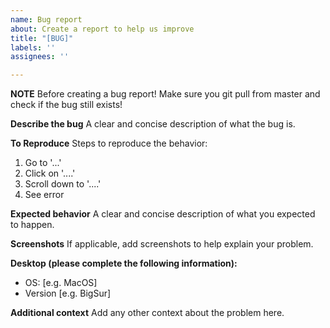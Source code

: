 ```yaml
---
name: Bug report
about: Create a report to help us improve
title: "[BUG]"
labels: ''
assignees: ''

---
```


**NOTE**
Before creating a bug report! Make sure you git pull from master and check if the bug still exists!

**Describe the bug**
A clear and concise description of what the bug is.

**To Reproduce**
Steps to reproduce the behavior:
1. Go to '...'
2. Click on '....'
3. Scroll down to '....'
4. See error

**Expected behavior**
A clear and concise description of what you expected to happen.

**Screenshots**
If applicable, add screenshots to help explain your problem.

**Desktop (please complete the following information):**
 - OS: [e.g. MacOS]
 - Version [e.g. BigSur]

**Additional context**
Add any other context about the problem here.
